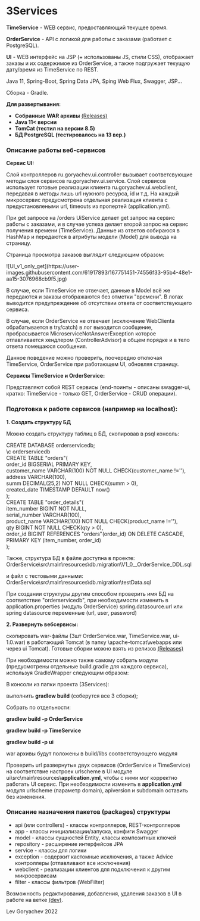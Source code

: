 # 3Services
<p><b>TimeService</b> - WEB сервис, предоставляющий текущее время.</p>
<p><b>OrderService</b> - API с логикой для работы с заказами (работает с PostgreSQL).</p>
<p><b>UI</b> - WEB интерфейс на JSP (+ использованы JS, стили CSS), отображает заказы и их содержимое из OrderService,
 а также подгружает текущую дату/время из TimeService по REST.</p>

<p>Java 11, Spring-Boot, Spring Data JPA, Sping Web Flux, Swagger, JSP...</p>
<p>Сборка - Gradle.</p>

<p><b>Для развертывания:</b></p>
<ul>
<li><b>Собранные WAR архивы</b> <a href="https://github.com/LevGoryachev/3Services/Releases" target="_blank">(Releases)</a></li>
<li><b>Java 11< версии</b></li>
<li><b>TomCat (тестил на версии 8.5)</b></li>
<li><b>БД PostgreSQL (тестировалось на 13 вер.)</b></li>
</ul>

<h3>Описание работы веб-сервисов</h3>
<p><b>Сервис UI:</b></p>
<p>Слой контроллеров ru.goryachev.ui.controller вызывает соответсвующие методы слоя сервисов ru.goryachev.ui.service.
Слой сервисов использует готовые реализации клиента ru.goryachev.ui.webclient, передавая в
методы лишь url нужного ресурса, id и т.д. На каждый микросервис предусмотрена отдельная реализация клиента
с предустановлеными url, timeouts из пропертей (application.yml).</p>
<p>При get запросе на /orders UiService делает get запрос на сервис работы с заказами,
 и в случае успеха делает второй запрос на сервис получения времени (TimeService).
 Данные из ответов собираюся в HashMap и передаются в атрибуты модели (Model) для вывода на страницу.</p>
 <p>Страница просмотра заказов выглядит следующим образом:</p>
 ![UI_v1_only_get](https://user-images.githubusercontent.com/61917893/167751451-74556f33-95b4-48e1-aa15-3076968cb9f5.jpg)
 
 <p>В случае, если TimeService не отвечает,
 данные в Model всё же передаются и заказы отображаются без отметки "времени". 
 В логах выводится предупреждение об отсутствии ответа от соответствующего сервиса.
 <p>В случае, если OrderService не отвечает (исключение WebClientа обрабатывается в try/catch)
  в лог выводится сообщение, пробрасывается MicroserviceNotAnswerException
   которое отлавливается хендлером (ControllerAdvisor) в общем порядке и в тело ответа помещаюся сообщения.</p>
   <p>Данное поведение можно проверить, поочередно отключая TimeService, OrderService при работающем UI,
    обновляя страницу.</p>
   <p><b>Сервисы  TimeService и OrderService:</b></p>
   <p>Представляют собой REST сервисы (end-поинты - описаны swagger-ui,
    кратко: TimeService - только GET, OrderService - CRUD операции).</p>
    
<h3>Подготовка к работе сервисов (например на localhost):</h3>

<p><b>1. Cоздать структуру БД</b></p>
<p>Можно создать структуру таблиц в БД, скопировав в psql консоль:</p>
<p>
CREATE DATABASE orderservicedb;<br>
\c orderservicedb<br>
CREATE TABLE "orders"(<br>
order_id BIGSERIAL PRIMARY KEY,<br>
customer_name VARCHAR(100) NOT NULL CHECK(customer_name !=''),<br>
address VARCHAR(100),<br>
summ DECIMAL(25,2) NOT NULL CHECK(summ > 0),<br>
created_date TIMESTAMP DEFAULT now()<br>
);<br>
CREATE TABLE "order_details"(<br>
item_number BIGINT NOT NULL,<br>
serial_number VARCHAR(100),<br>
product_name VARCHAR(100) NOT NULL CHECK(product_name !=''),<br>
qty BIGINT NOT NULL CHECK(qty > 0),<br>
order_id BIGINT REFERENCES "orders"(order_id) ON DELETE CASCADE,<br>
PRIMARY KEY (item_number, order_id)<br>
);<br>
</p>
<p>Также, структура БД в файле доступна в проекте:<br> OrderService\src\main\resources\db.migration\V1_0__OrderService_DDL.sql</p>
<p>и файл с тестовыми данными:<br> OrderService\src\main\resources\db.migration\testData.sql<br>
</p>

<p>При создании структуры другим способом проверить
имя БД на соответствие "orderservicedb",
при необходимости изменить в application.properties (модуль OrderService) spring.datasource.url
или spring datasource переменные (url, user, password)</p>

<p><b>2. Развернуть вебсервисы:</b></p>
<p> скопировать war-файлы (3шт OrderService.war, TimeService.war, ui-1.0.war) в работающий Tomcat
(в папку \apache-tomcat\webapps или через ui Tomcat). 
Готовые сборки можно взять из релизов <a href="https://github.com/LevGoryachev/3Services/Releases" target="_blank">(Releases)</a>
</p> 
<p>При необходимости можно также самому собрать модули (предусмотрены отдельные build.gradle
 для каждого сервиса), используя GradleWrapper следующим образом:</p>
<p>В консоли из папки проекта (3Services):</p>
<p>выполнить <b>gradlew build</b> (соберутся все 3 сборки);</p>
<p>Собрать по отдельности:</p>
<p><b>gradlew build -p OrderService</b></p>
<p><b>gradlew build -p TimeService</b></p>
<p><b>gradlew build -p ui</b></p>
<p>war архивы будут положены в build/libs соответствующего модуля</p>
<p>Проверить url развернутых двух сервисов (OrderService и TimeService)
на соответствие настроек urlscheme в UI модуле ui\src\main\resources\<b>application.yml</b>, чтобы с ними мог корректно работать UI сервис.
При необходимости изменить в <b>application.yml</b> модуля urlscheme (параметр domain), apiversion и subdomain оставить без изменения.</p>

<h3>Описание назначения пакетов (packages) структуры</h3>
<ul>
<li>api (или controllers) - классы контроллеров, REST-контроллеров</li>
<li>app - классы инициализации/запуска, конфиги Swagger</li>
<li>model - классы сущностей Entity, классы композитных ключей</li>
<li>repository - расширение интерфейсов JPA</li>
<li>service - классы для логики</li>
<li>exception - содержит кастомные исключения, а также Advice контроллеры (отлавливают все исключения)</li>
<li>webclient - реализации клиентов для подключения к другим микросервисам</li>
<li>filter - классы фильтров (WebFilter)</li>
</ul>


<p>Возможность редактирования, добавления, удаления заказов в UI в работе на ветке <a href="https://github.com/LevGoryachev/3Services/tree/dev" target="_blank">(dev)</a>.</p>
<p>Lev Goryachev 2022</p>
